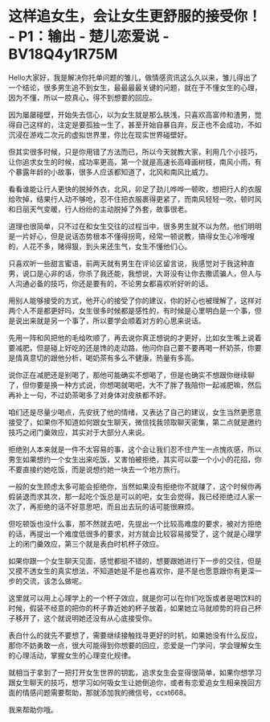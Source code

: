 # 这样追女生，会让女生更舒服的接受你！ - P1：输出 - 楚儿恋爱说 - BV18Q4y1R75M

Hello大家好，我是解决你托单问题的雏儿，做情感资讯这么久以来，雏儿得出了一个结论，很多男生追不到女生，最最最最关键的问题，就在于不懂女生的心理，因为不懂，所以一腔真心，得不到想要的回应。

因为屡屡碰壁，开始失去信心，以为女生就是那么肤浅，只喜欢高富帅和渣男，觉得自己这样的，注定是要孤独一生了，甚至开始自暴自弃，反正也不会成功，不如沉浸在游戏二次元的虚拟世界里，你比在现实世界碰壁好。

但其实很多时候，只是你用错了方法而已，所以今天就教大家，利用几个小技巧，让你追求女生的时候，成功率更高，第一个就是高速长高峰画树枝，南风小雨，有个暴露年龄的小故事，很多人应该都知道了，北风和南风比威力。

看看谁能让行人更快的脱掉外衣，北风，卯足了劲儿哗哗一顿吹，想把行人的衣服给吹掉，结果行人动不够呛，忍不住把衣服裹得更紧了，而南风轻轻一吹，顿时风和日丽天气变暖，行人纷纷的主动脱掉了外套，故事很老。

道理也很简单，只不过在和女生交往的过程当中，很多男生就不以为然，他们明明是一片好心，但是说话态势根本不懂得拐弯，经常一顿说教，搞得女生心冷嗖嗖的，人花不多，赌得狠，到头来还生气，女生不懂他们心。

只喜欢听一些甜言蜜语，前两天就有男生在评论区留言说，我感觉对于我这种直男，说口是心非的话，你杀了我还能，我想说，大哥没有让你去撒谎骗人，但人与人沟通必备的技巧，你还是要有的，不论男女都喜欢听好听的话。

用别人能够接受的方式，他开心的接受了你的建议，你的好心也被理解了，这样对两个人不是都更好吗，女生很多时候都是感性的，有时候是心里明白是一个事，但是说出来就是另一个事了，所以要学会顺着对方的心思来说话。

先用一阵和风把他的毛给吹顺了，再去说你真正想说的才更好，比如女生嘴上说着要减肥，但是碰上好吃的还是馋的走动路，他问你自己要不要再喝一杯奶茶，你要是情真意切的跟他分析，喝奶茶有多么不健康，热量有多高。

说你正在减肥还是别喝了，那他可能确实不想喝了，但是也确实不想跟你继续聊了，但你要是换一种方式说，你想喝就喝吧，大不了胖了我陪你一起减肥嘛，然后再补上一句，不过奶茶喝多了对身体对皮肤都不好。

咱们还是尽量少喝点，先安抚了他的情绪，又表达了自己的建议，女生当然更愿意接受了，如果你不知道如何跟女生聊天，微信找我领取聊天密集，第二点就是邀约技巧之闭门羹效应，其实对于大部分人来说。

拒绝别人本来就是一件不太容易的事，这个会让我们忍不住产生一点愧疚感，所以男生如果想约一个女生出来吃饭，又害怕被拒绝，其实可以耍一个小小的花招，你不要直接约她吃饭，而是说想约她一块去一个地方旅行。

一般的女生顾虑太多可能会拒绝你，当然如果没有拒绝你不就赚了，这个时候你再假装退而求其次，那一起吃个饭总是可以的吧，女生会觉得，我已经拒绝过人家一次了，再拒绝的话不好意思吧，而且出去玩的话可能很麻烦。

但吃顿饭也没什么事，那不然就去吧，先提出一个比较高难度的要求，被对方拒绝的话，再提出一个难度低很多的要求，对方就会比较容易接受了，这个就是心理学上的闭门羹效应，第三个就是表白时机杯子效应。

如果你跟一个女生聊天见面，感觉都挺不错的，想要跟她进行下一步的交往，但是又摸不透女生的真实想法，不知道她是不是也喜欢你，是不是也愿意跟你有更深一步的交流，该怎么做呢。

这里就可以用上心理学上的一个杯子效应，就是你可以在你们吃饭或者是喝饮料的时候，假装不经意的把你的杯子靠近她的杯子放着，如果她立马就顺势的将自己杯子移开了，这个就说明她还没有从心底接受你。

表白什么的就先不要想了，需要继续接触找寻更好的时机，如果她没有什么反应，那你不妨勇敢一点，很大可能得到你想要的回应，恋爱是一门学问，学会理解女生的心理活动，掌握女生的心理变化规律。

就相当于拿到了一把打开女生世界的钥匙，追求女生会变得很简单，如果你想学习跟女生聊天的技巧，想学习如何吸女生让她倒追你，或者有恋爱追女生相亲挽回方面的情感问题需要帮助，那就添加我的微信号，ccxt668。

我来帮助你哦。